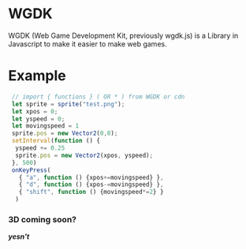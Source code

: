 # WGDK
WGDK (Web Game Development Kit, previously wgdk.js) is a Library in Javascript to make it easier to make web games.

# Example
```js
 // import { functions } ( OR * ) from WGDK or cdn
 let sprite = sprite("test.png");
 let xpos = 0;
 let yspeed = 0;
 let movingspeed = 1
 sprite.pos = new Vector2(0,0);
 setInterval(function () {
  yspeed += 0.25
  sprite.pos = new Vector2(xpos, yspeed);
 }, 500)
 onKeyPress(
   { "a", function () {xpos+=movingspeed} },
   { "d", function () {xpos-=movingspeed} },
   { "shift", function () {movingspeed*=2} }
  )
 ```
 ### 3D coming soon?
<b><i>yesn't</i></b>
